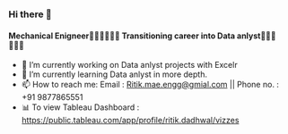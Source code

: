 ### Hi there 👋
#### Mechanical Enigneer👷🏻‍♂️👷🏻‍♂️ Transitioning career into Data anlyst👨🏻‍💻👨🏻‍💻

- 🔭 I’m currently working on Data anlyst projects with Excelr
- 🌱 I’m currently learning Data anlyst in more depth.
- 📫 How to reach me: Email : Ritik.mae.engg@gmial.com || Phone no. : +91 9877865551
- 📊 To view Tableau Dashboard : https://public.tableau.com/app/profile/ritik.dadhwal/vizzes


